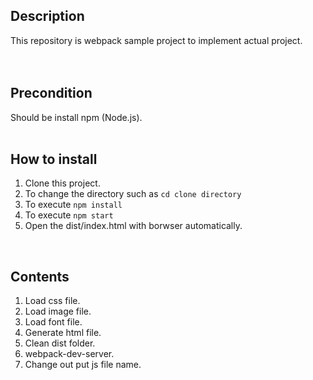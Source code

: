 ## Description
This repository is webpack sample project to implement actual project.  
<br/><br/>

## Precondition
Should be install npm (Node.js).  
<br/>

## How to install
1. Clone this project.  
2. To change the directory such as `cd clone directory`  
3. To execute `npm install`
4. To execute `npm start`
5. Open the dist/index.html with borwser automatically.  
<br/>

## Contents
1. Load css file.  
2. Load image file.  
3. Load font file.  
4. Generate html file.  
5. Clean dist folder.  
6. webpack-dev-server.  
6. Change out put js file name.  
<br/>


